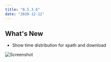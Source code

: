 ```yaml
---
title: "0.5.3.6"
date: "2020-12-12"
---
```


## What's New

- Show time distribution for xpath and download

![Screenshot](/images/updates/87/screenshot.png)